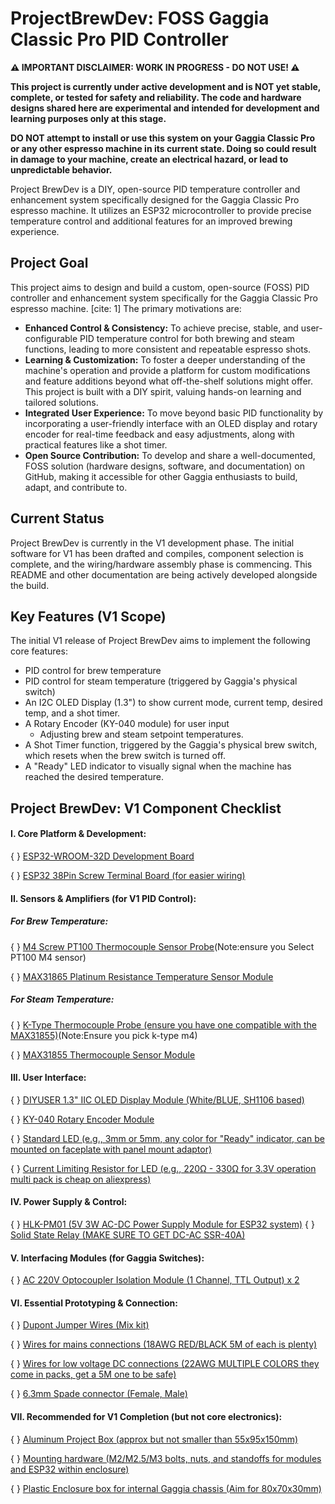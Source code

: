 # ProjectBrewDev: FOSS Gaggia Classic Pro PID Controller
**⚠️ IMPORTANT DISCLAIMER: WORK IN PROGRESS - DO NOT USE! ⚠️**  

**This project is currently under active development and is NOT yet stable, complete, or tested for safety and reliability. The code and hardware designs shared here are experimental and intended for development and learning purposes only at this stage.**  

**DO NOT attempt to install or use this system on your Gaggia Classic Pro or any other espresso machine in its current state. Doing so could result in damage to your machine, create an electrical hazard, or lead to unpredictable behavior.**  

Project BrewDev is a DIY, open-source PID temperature controller and enhancement system specifically designed for the Gaggia Classic Pro espresso machine. It utilizes an ESP32 microcontroller to provide precise temperature control and additional features for an improved brewing experience.

## Project Goal
This project aims to design and build a custom, open-source (FOSS) PID controller and enhancement system specifically for the Gaggia Classic Pro espresso machine. [cite: 1] The primary motivations are:

* **Enhanced Control & Consistency:** To achieve precise, stable, and user-configurable PID temperature control for both brewing and steam functions, leading to more consistent and repeatable espresso shots.
* **Learning & Customization:** To foster a deeper understanding of the machine's operation and provide a platform for custom modifications and feature additions beyond what off-the-shelf solutions might offer. This project is built with a DIY spirit, valuing hands-on learning and tailored solutions.
* **Integrated User Experience:** To move beyond basic PID functionality by incorporating a user-friendly interface with an OLED display and rotary encoder for real-time feedback and easy adjustments, along with practical features like a shot timer.
* **Open Source Contribution:** To develop and share a well-documented, FOSS solution (hardware designs, software, and documentation) on GitHub, making it accessible for other Gaggia enthusiasts to build, adapt, and contribute to.

## Current Status

Project BrewDev is currently in the V1 development phase. The initial software for V1 has been drafted and compiles, component selection is complete, and the wiring/hardware assembly phase is commencing. This README and other documentation are being actively developed alongside the build.


## Key Features (V1 Scope)

The initial V1 release of Project BrewDev aims to implement the following core features:

* PID control for brew temperature
* PID control for steam temperature (triggered by Gaggia's physical switch)
* An I2C OLED Display (1.3") to show current mode, current temp, desired temp, and a shot timer.
* A Rotary Encoder (KY-040 module) for user input
    * Adjusting brew and steam setpoint temperatures.
* A Shot Timer function, triggered by the Gaggia's physical brew switch, which resets when the brew switch is turned off.
* A "Ready" LED indicator to visually signal when the machine has reached the desired temperature.



Project BrewDev: V1 Component Checklist
---------------------------------------
#### I. Core Platform & Development:

{ } [ESP32-WROOM-32D Development Board](https://www.aliexpress.com/item/1005006456519790.html?spm=a2g0o.productlist.main.3.15bcAfdYAfdYRM&algo_pvid=ffcd6df9-9ebe-4001-b6d5-fae6cf6b98cf&algo_exp_id=ffcd6df9-9ebe-4001-b6d5-fae6cf6b98cf-2&pdp_ext_f=%7B%22order%22%3A%2210915%22%2C%22eval%22%3A%221%22%7D&pdp_npi=4%40dis%21AUD%2119.78%216.41%21%21%2189.97%2129.13%21%40210330dd17487764894447939ecfaa%2112000037265317361%21sea%21AU%213080408886%21X&curPageLogUid=XJKHBT6ymrRs&utparam-url=scene%3Asearch%7Cquery_from%3A)  

{ } [ESP32 38Pin Screw Terminal Board (for easier wiring)](https://www.aliexpress.com/item/1005006026098254.html?spm=a2g0o.productlist.main.1.4eaa7afarTEsGo&algo_pvid=c3cbc9bc-7ff6-4c7d-86fa-5924999aca85&algo_exp_id=c3cbc9bc-7ff6-4c7d-86fa-5924999aca85-0&pdp_ext_f=%7B%22order%22%3A%22218%22%2C%22eval%22%3A%221%22%7D&pdp_npi=4%40dis%21AUD%215.98%215.70%21%21%213.79%213.61%21%40210308a417487812027447139ec55e%2112000035378878500%21sea%21AU%213080408886%21X&curPageLogUid=6cTqvdge5t59&utparam-url=scene%3Asearch%7Cquery_from%3A)  


#### II. Sensors & Amplifiers (for V1 PID Control):

##### For Brew Temperature:  

{ } [M4 Screw PT100 Thermocouple Sensor Probe](https://www.aliexpress.com/item/1005008644082234.html?spm=a2g0o.productlist.main.4.27e86a08jmZQVz&algo_pvid=5cb3f48c-9396-4061-a75e-d4601745c35e&algo_exp_id=5cb3f48c-9396-4061-a75e-d4601745c35e-3&pdp_ext_f=%7B%22order%22%3A%2210%22%2C%22eval%22%3A%221%22%7D&pdp_npi=4%40dis%21AUD%2110.17%217.63%21%21%216.44%214.83%21%40210308a417487820902015341ec55e%2112000046072476035%21sea%21AU%213080408886%21X&curPageLogUid=nRPo32LtRwza&utparam-url=scene%3Asearch%7Cquery_from%3A)(Note:ensure you Select PT100 M4 sensor)  

{ } [MAX31865 Platinum Resistance Temperature Sensor Module](https://www.aliexpress.com/item/1005006996558022.html?spm=a2g0o.productlist.main.3.47517ef76AR2bT&algo_pvid=e23983b9-4432-45e0-8389-facf78d8f1b5&algo_exp_id=e23983b9-4432-45e0-8389-facf78d8f1b5-2&pdp_ext_f=%7B%22order%22%3A%22211%22%2C%22eval%22%3A%221%22%7D&pdp_npi=4%40dis%21AUD%214.47%214.34%21%21%2120.35%2119.75%21%402101ead817487771176568460ef032%2112000038988167857%21sea%21AU%213080408886%21X&curPageLogUid=QaGzaiM77Khy&utparam-url=scene%3Asearch%7Cquery_from%3A)  


##### For Steam Temperature:  


{ } [K-Type Thermocouple Probe (ensure you have one compatible with the MAX31855)](https://www.aliexpress.com/item/1005005496786289.html?spm=a2g0o.productlist.main.1.7dd9236fusXsxI&algo_pvid=d2b3cf6a-636d-4870-9a61-269e426183fa&algo_exp_id=d2b3cf6a-636d-4870-9a61-269e426183fa-0&pdp_ext_f=%7B%22order%22%3A%22906%22%2C%22eval%22%3A%221%22%7D&pdp_npi=4%40dis%21AUD%213.27%212.91%21%21%212.07%211.84%21%402103245417487774616223073e1561%2112000033327476707%21sea%21AU%213080408886%21X&curPageLogUid=iCr16ZWSsp3i&utparam-url=scene%3Asearch%7Cquery_from%3A)(Note:Ensure you pick k-type m4)

{ } [MAX31855 Thermocouple Sensor Module](https://www.aliexpress.com/item/1902975189.html?spm=a2g0o.productlist.main.1.428e287cNdxcZy&algo_pvid=3b100b3c-6b06-4296-a7df-7b496b6c2fbe&algo_exp_id=3b100b3c-6b06-4296-a7df-7b496b6c2fbe-0&pdp_ext_f=%7B%22order%22%3A%2270%22%2C%22eval%22%3A%221%22%7D&pdp_npi=4%40dis%21AUD%212.86%212.86%21%21%211.81%211.81%21%402103244b17487820073372535e03d5%2112000018875273580%21sea%21AU%213080408886%21X&curPageLogUid=gbY9soG79bIv&utparam-url=scene%3Asearch%7Cquery_from%3A)  


#### III. User Interface:  


{ } [DIYUSER 1.3" IIC OLED Display Module (White/BLUE, SH1106 based)](https://www.aliexpress.com/item/1005007451015054.html?spm=a2g0o.productlist.main.3.29d477e2vhVh6h&algo_pvid=a85804ac-08e5-427a-aa2c-28ba35e142ab&algo_exp_id=a85804ac-08e5-427a-aa2c-28ba35e142ab-2&pdp_ext_f=%7B%22order%22%3A%221277%22%2C%22eval%22%3A%221%22%7D&pdp_npi=4%40dis%21AUD%215.72%215.40%21%21%213.62%213.42%21%402103244b17487776655308597e044a%2112000040806152742%21sea%21AU%213080408886%21X&curPageLogUid=4yPN9mkLGFx2&utparam-url=scene%3Asearch%7Cquery_from%3A)  


{ } [KY-040 Rotary Encoder Module](https://www.aliexpress.com/item/1005006551162496.html?spm=a2g0o.productlist.main.1.64372834Vi9sS7&algo_pvid=134749c8-49cf-431b-a412-205056a24d29&algo_exp_id=134749c8-49cf-431b-a412-205056a24d29-0&pdp_ext_f=%7B%22order%22%3A%222249%22%2C%22eval%22%3A%221%22%7D&pdp_npi=4%40dis%21AUD%218.90%212.81%21%21%2140.51%2112.82%21%402151e6dc17487779261336681eee87%2112000037644212083%21sea%21AU%213080408886%21X&curPageLogUid=EkH5oimkA3ZJ&utparam-url=scene%3Asearch%7Cquery_from%3A)  

{ } [Standard LED (e.g., 3mm or 5mm, any color for "Ready" indicator, can be mounted on faceplate with panel mount adaptor)](https://www.aliexpress.com/item/1005007591932915.html?spm=a2g0o.productlist.main.7.224e5a83uSY5uC&algo_pvid=f579ac9b-b04b-4d63-8645-c1dc84de87be&algo_exp_id=f579ac9b-b04b-4d63-8645-c1dc84de87be-6&pdp_ext_f=%7B%22order%22%3A%2239%22%2C%22eval%22%3A%221%22%7D&pdp_npi=4%40dis%21AUD%2116.32%215.39%21%21%2174.24%2124.50%21%40212a6e3217487781761867293e459c%2112000041422307129%21sea%21AU%213080408886%21X&curPageLogUid=vtBytDIiIAth&utparam-url=scene%3Asearch%7Cquery_from%3A)  

{ } [Current Limiting Resistor for LED (e.g., 220Ω - 330Ω for 3.3V operation multi pack is cheap on aliexpress)](https://www.aliexpress.com/item/1005006209050774.html?src=google&albch=shopping&acnt=272-267-0231&slnk=&plac=&mtctp=&albbt=Google_7_shopping&gclsrc=aw.ds&albagn=888888&ds_e_adid=738012934484&ds_e_matchtype=search&ds_e_device=c&ds_e_network=g&ds_e_product_group_id=2403836566736&ds_e_product_id=en1005006209050774&ds_e_product_merchant_id=5086892413&ds_e_product_country=AU&ds_e_product_language=en&ds_e_product_channel=online&ds_e_product_store_id=&ds_url_v=2&albcp=22318332228&albag=177676186793&isSmbAutoCall=false&needSmbHouyi=false&gad_source=1&gad_campaignid=22318332228&gbraid=0AAAAAoukdWM6zllmMoPaQTHTTIoOrFtQm&gclid=Cj0KCQjw9O_BBhCUARIsAHQMjS4QOitYwIrYsQKYPh3EqaiO0prRmBSIkzV7G7uUrvxxCCEjVo4S0bIaAkZGEALw_wcB&aff_fcid=bdcb064c5439481fa9a21fb7bcd8d287-1748778614867-07419-UneMJZVf&aff_fsk=UneMJZVf&aff_platform=aaf&sk=UneMJZVf&aff_trace_key=bdcb064c5439481fa9a21fb7bcd8d287-1748778614867-07419-UneMJZVf&terminal_id=735104564fec4889aded04102bdc1e8b&afSmartRedirect=n)  


#### IV. Power Supply & Control:  


{ } [HLK-PM01 (5V 3W AC-DC Power Supply Module for ESP32 system)](https://www.aliexpress.com/item/1005006072424191.html?spm=a2g0o.productlist.main.4.5d461adc3hd6eq&algo_pvid=dc2a3b39-0f5c-4065-b766-0b1d8509b58a&algo_exp_id=dc2a3b39-0f5c-4065-b766-0b1d8509b58a-3&pdp_ext_f=%7B%22order%22%3A%2269%22%2C%22eval%22%3A%221%22%7D&pdp_npi=4%40dis%21AUD%215.45%215.45%21%21%2124.81%2124.81%21%402103241117487787808572909ee1cc%2112000035600877318%21sea%21AU%213080408886%21X&curPageLogUid=CG40YkbqM723&utparam-url=scene%3Asearch%7Cquery_from%3A)
{ } [Solid State Relay (MAKE SURE TO GET DC-AC SSR-40A)](https://www.aliexpress.com/item/1005005837105164.html?spm=a2g0o.productlist.main.1.457f714bCzx2Ei&algo_pvid=ca326593-964b-4b6e-9b52-219a5dc736d2&algo_exp_id=ca326593-964b-4b6e-9b52-219a5dc736d2-0&pdp_ext_f=%7B%22order%22%3A%221473%22%2C%22eval%22%3A%221%22%7D&pdp_npi=4%40dis%21AUD%215.19%215.19%21%21%213.29%213.29%21%40210312d517487790839296128ee120%2112000034526092498%21sea%21AU%213080408886%21X&curPageLogUid=wvfErnjh160s&utparam-url=scene%3Asearch%7Cquery_from%3A)

#### V. Interfacing Modules (for Gaggia Switches):

{ } [AC 220V Optocoupler Isolation Module (1 Channel, TTL Output) x 2](https://www.aliexpress.com/item/1005007458865867.html?spm=a2g0o.productlist.main.1.7cd8162fC5uAG2&algo_pvid=63d2b8c8-ce46-42ac-857e-32f904086e11&algo_exp_id=63d2b8c8-ce46-42ac-857e-32f904086e11-0&pdp_ext_f=%7B%22order%22%3A%22167%22%2C%22eval%22%3A%221%22%7D&pdp_npi=4%40dis%21AUD%213.59%213.59%21%21%2116.33%2116.33%21%402103277f17487794090943784eb984%2112000040841794135%21sea%21AU%213080408886%21X&curPageLogUid=jF7iY50Ske8i&utparam-url=scene%3Asearch%7Cquery_from%3A#nav-specification)  


#### VI. Essential Prototyping & Connection:  


{ } [Dupont Jumper Wires (Mix kit)](https://www.aliexpress.com/item/1005003252824475.html?spm=a2g0o.productlist.main.5.63ddk4SHk4SHTM&algo_pvid=48048bc2-0faa-4727-8d68-ca8d407a8dd9&algo_exp_id=48048bc2-0faa-4727-8d68-ca8d407a8dd9-4&pdp_ext_f=%7B%22order%22%3A%221502%22%2C%22eval%22%3A%221%22%7D&pdp_npi=4%40dis%21AUD%217.14%216.89%21%21%214.52%214.36%21%40210123bc17487826590682400e9326%2112000024867532534%21sea%21AU%213080408886%21X&curPageLogUid=raedyEZAP8Dg&utparam-url=scene%3Asearch%7Cquery_from%3A)  

{ } [Wires for mains connections (18AWG RED/BLACK 5M of each is plenty)](https://www.aliexpress.com/item/1005006566120439.html?spm=a2g0o.productlist.main.9.c5296f0fEFh9GV&algo_pvid=9f873115-046d-46ce-b744-743b7adb9b8e&algo_exp_id=9f873115-046d-46ce-b744-743b7adb9b8e-8&pdp_ext_f=%7B%22order%22%3A%224247%22%2C%22eval%22%3A%221%22%7D&pdp_npi=4%40dis%21AUD%2112.87%2112.85%21%21%2158.57%2158.48%21%40210337bc17487798074353806ecb65%2112000037691464131%21sea%21AU%213080408886%21X&curPageLogUid=zzFj7TSVBcwy&utparam-url=scene%3Asearch%7Cquery_from%3A)  

{ } [Wires for low voltage DC connections (22AWG MULTIPLE COLORS they come in packs, get a 5M one to be safe)](https://www.aliexpress.com/item/1005008683131221.html?spm=a2g0o.productlist.main.25.3537d5e2txHsOF&algo_pvid=2f4e5808-74cc-43aa-b811-544b14ca8732&algo_exp_id=2f4e5808-74cc-43aa-b811-544b14ca8732-22&pdp_ext_f=%7B%22order%22%3A%22294%22%2C%22eval%22%3A%221%22%7D&pdp_npi=4%40dis%21AUD%214.54%212.23%21%21%2120.64%2110.11%21%402103010b17487799899288909e16d3%2112000046261040423%21sea%21AU%213080408886%21X&curPageLogUid=g25GAs3gdbwT&utparam-url=scene%3Asearch%7Cquery_from%3A)  

{ } [6.3mm Spade connector (Female, Male)](https://www.aliexpress.com/item/1005002765359666.html?spm=a2g0o.productlist.main.8.50f73225R0rOpZ&algo_pvid=d8656ba3-762d-48c3-b9d9-fb7f6dadfae5&algo_exp_id=d8656ba3-762d-48c3-b9d9-fb7f6dadfae5-7&pdp_ext_f=%7B%22order%22%3A%221570%22%2C%22eval%22%3A%221%22%7D&pdp_npi=4%40dis%21AUD%213.39%213.14%21%21%212.15%211.99%21%402103247917487797088492619ee480%2112000022078614610%21sea%21AU%213080408886%21X&curPageLogUid=78MVaeSWbwPC&utparam-url=scene%3Asearch%7Cquery_from%3A)  




#### VII. Recommended for V1 Completion (but not core electronics):  


{ } [Aluminum Project Box (approx but not smaller than 55x95x150mm)](https://www.aliexpress.com/item/1005007115490142.html?spm=a2g0o.productlist.main.4.163554beE1yCYm&algo_pvid=b009735f-8ff7-445f-8a34-52fb15dfbad4&algo_exp_id=b009735f-8ff7-445f-8a34-52fb15dfbad4-3&pdp_ext_f=%7B%22order%22%3A%22186%22%2C%22eval%22%3A%221%22%7D&pdp_npi=4%40dis%21AUD%216.05%216.05%21%21%213.83%213.83%21%40212a70c117487815001093581e6b16%2112000039451210900%21sea%21AU%213080408886%21X&curPageLogUid=W5JS6SXYNcEz&utparam-url=scene%3Asearch%7Cquery_from%3A)  

{ } [Mounting hardware (M2/M2.5/M3 bolts, nuts, and standoffs for modules and ESP32 within enclosure)](https://www.aliexpress.com/item/1005007123615498.html?spm=a2g0o.productlist.main.41.59bd2d4d08cUx2&algo_pvid=369a9011-3c99-4da9-b83a-15d65f51f7d2&algo_exp_id=369a9011-3c99-4da9-b83a-15d65f51f7d2-38&pdp_ext_f=%7B%22order%22%3A%22180%22%2C%22eval%22%3A%221%22%7D&pdp_npi=4%40dis%21AUD%2110.36%215.70%21%21%2147.15%2125.93%21%40210313e917487821581835152ed8d8%2112000039501725238%21sea%21AU%213080408886%21X&curPageLogUid=2gnKW9aMVtaJ&utparam-url=scene%3Asearch%7Cquery_from%3A)  

{ } [Plastic Enclosure box for internal Gaggia chassis (Aim for 80x70x30mm)](https://www.aliexpress.com/item/1005005448610944.html?src=google&albch=shopping&acnt=742-864-1166&slnk=&plac=&mtctp=&albbt=Google_7_shopping&gclsrc=aw.ds&albagn=888888&ds_e_adid=&ds_e_matchtype=&ds_e_device=c&ds_e_network=x&ds_e_product_group_id=&ds_e_product_id=en1005005448610944&ds_e_product_merchant_id=723481895&ds_e_product_country=AU&ds_e_product_language=en&ds_e_product_channel=online&ds_e_product_store_id=&ds_url_v=2&albcp=21819463808&albag=&isSmbAutoCall=false&needSmbHouyi=false&gad_source=1&gad_campaignid=21819486122&gbraid=0AAAAA99aYpc3XuyMWTCZ0Rmhx_6aHQLgD&gclid=Cj0KCQjw9O_BBhCUARIsAHQMjS5HM00lwcmN3n7eleJXT4_7lFQl2JaOf2czvwjFeyi5BPZcmoASr00aApMREALw_wcB&aff_fcid=0465bbc3554149b080f80e4a820be986-1748825094267-08274-UneMJZVf&aff_fsk=UneMJZVf&aff_platform=aaf&sk=UneMJZVf&aff_trace_key=0465bbc3554149b080f80e4a820be986-1748825094267-08274-UneMJZVf&terminal_id=735104564fec4889aded04102bdc1e8b&afSmartRedirect=n)  


